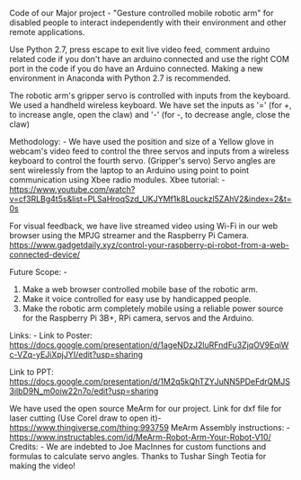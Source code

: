 Code of our Major project - "Gesture controlled mobile robotic arm"  for disabled people to interact independently 
with their environment and other remote applications.
 
Use Python 2.7, press escape to exit live video feed, comment arduino related code if you don't have an arduino 
connected and use the right COM port in the code if you do have an Arduino connected. Making a new environment 
in Anaconda with Python 2.7 is recommended.

The robotic arm's gripper servo is controlled with inputs from the keyboard. We used a handheld wireless keyboard.
We have set the inputs as '=' (for +, to increase angle, open the claw) and '-' (for -, to decrease angle, close the claw)

Methodology: -
We have used the position and size of a Yellow glove in webcam's video feed to control the three servos and inputs from a wireless keyboard to control the fourth servo. (Gripper's servo) Servo angles are sent wirelessly from the laptop to an Arduino using point to point communication using Xbee radio modules.
Xbee tutorial: -https://www.youtube.com/watch?v=cf3RLBg4t5s&list=PLSaHroqSzd_UKJYMf1k8Louckzl5ZAhV2&index=2&t=0s 

For visual feedback, we have live streamed video using Wi-Fi in our web browser using the MPJG streamer and the Raspberry Pi Camera. 
https://www.gadgetdaily.xyz/control-your-raspberry-pi-robot-from-a-web-connected-device/ 

Future Scope: -
1. Make a web browser controlled mobile base of the robotic arm.
2. Make it voice controlled for easy use by handicapped people.
3. Make the robotic arm completely mobile using a reliable power source for the Raspberry Pi 3B+, RPi camera, servos and the Arduino.

Links: -
Link to Poster: https://docs.google.com/presentation/d/1ageNDzJ2luRFndFu3ZjqOV9EqiWc-VZq-yEJiXpjJYI/edit?usp=sharing 

Link to PPT:  https://docs.google.com/presentation/d/1M2q5kQhTZYJuNN5PDeFdrQMJS3ilbD9N_m0oiw22n7o/edit?usp=sharing 

We have used the open source MeArm for our project.
Link for dxf file for laser cutting (Use Corel draw to open it)- https://www.thingiverse.com/thing:993759 
MeArm Assembly instructions: -
https://www.instructables.com/id/MeArm-Robot-Arm-Your-Robot-V10/ 
Credits: -
We are indebted to Joe MacInnes for custom functions and formulas to calculate servo angles. 
Thanks to Tushar Singh Teotia for making the video!

